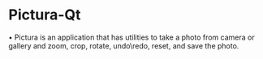 # Pictura-Qt

• Pictura is an application that has utilities to take a photo from camera or gallery and
zoom, crop, rotate, undo\redo, reset, and save the photo.
